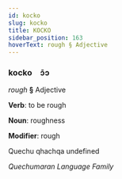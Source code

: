 ```yaml
---
id: kocko
slug: kocko
title: KOCKO
sidebar_position: 163
hoverText: rough § Adjective
---
```


### kocko&emsp;<span kind="abugida">ɔ̄ɔ</span>

*rough* **§** Adjective

**Verb**: to be rough

**Noun**: roughness

**Modifier**: rough

Quechu qhachqa undefined

*Quechumaran Language Family*